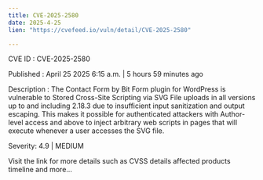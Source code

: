 ```yaml
---
title: CVE-2025-2580
date: 2025-4-25
lien: "https://cvefeed.io/vuln/detail/CVE-2025-2580"

---
```


CVE ID : CVE-2025-2580

Published :  April 25
2025
6:15 a.m. | 5 hours
59 minutes ago

Description : The Contact Form by Bit Form plugin for WordPress is vulnerable to Stored Cross-Site Scripting via SVG File uploads in all versions up to
and including
2.18.3 due to insufficient input sanitization and output escaping. This makes it possible for authenticated attackers
with Author-level access and above
to inject arbitrary web scripts in pages that will execute whenever a user accesses the SVG file.

Severity: 4.9 | MEDIUM

Visit the link for more details
such as CVSS details
affected products
timeline
and more...
